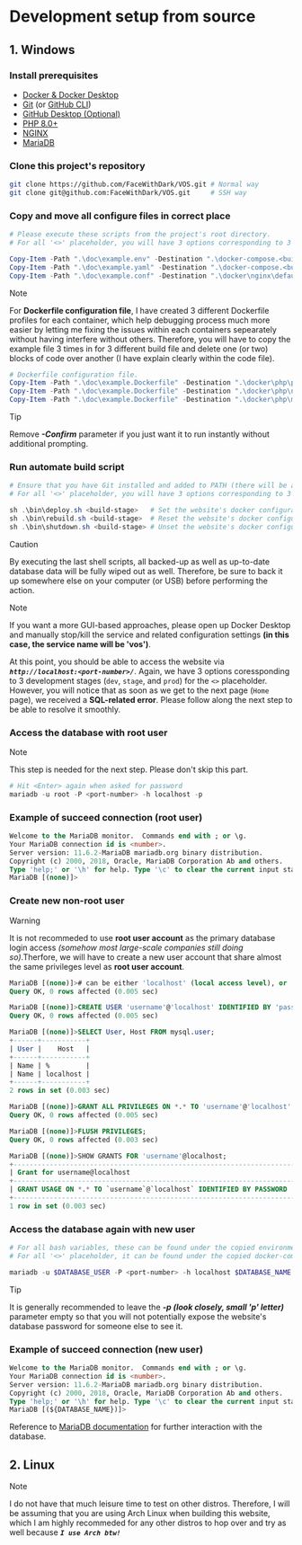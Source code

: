 # Development setup from source

## 1. Windows

### Install prerequisites
+ [Docker & Docker Desktop](https://docs.docker.com/desktop/setup/install/windows-install/)
+ [Git](https://git-scm.com/downloads) (or [GitHub CLI](https://github.com/cli/cli?tab=readme-ov-file#windows))
+ [GitHub Desktop (Optional)](https://github.com/apps/desktop)
+ [PHP 8.0+](https://www.php.net/downloads.php)
+ [NGINX](https://nginx.org/en/docs/windows.html)
+ [MariaDB](https://mariadb.org/download/)

### Clone this project's repository
```bash
git clone https://github.com/FaceWithDark/VOS.git # Normal way
git clone git@github.com:FaceWithDark/VOS.git     # SSH way
```

### Copy and move all configure files in correct place
```powershell
# Please execute these scripts from the project's root directory.
# For all '<>' placeholder, you will have 3 options corresponding to 3 development stages: 'dev', 'stage', and 'prod'

Copy-Item -Path ".\doc\example.env" -Destination ".\docker-compose.<build-stage>.env" -Confirm -Force         # Environment file.
Copy-Item -Path ".\doc\example.yaml" -Destination ".\docker-compose.<build-stage>.yaml" -Confirm -Force       # Docker-compose configuration file.
Copy-Item -Path ".\doc\example.conf" -Destination ".\docker\nginx\default.<build-stage>.conf" -Confirm -Force # NGINX configuration file.
```

> [!NOTE]
> For **Dockerfile configuration file**, I have created 3 different Dockerfile profiles for each container, which help debugging process much more easier by letting me fixing the issues within each containers sepearately without having interfere without others. Therefore, you will have to copy the example file 3 times in for 3 different build file and delete one (or two) blocks of code over another (I have explain clearly within the code file).

```powershell
# Dockerfile configuration file.
Copy-Item -Path ".\doc\example.Dockerfile" -Destination ".\docker\php\php.<build-stage>.Dockerfile" -Confirm -Force
Copy-Item -Path ".\doc\example.Dockerfile" -Destination ".\docker\php\nginx.<build-stage>.Dockerfile" -Confirm -Force
Copy-Item -Path ".\doc\example.Dockerfile" -Destination ".\docker\php\mariadb.<build-stage>.Dockerfile" -Confirm -Force
```

> [!TIP]
> Remove _**-Confirm**_ parameter if you just want it to run instantly without additional prompting.

### Run automate build script
```powershell
# Ensure that you have Git installed and added to PATH (there will be a checkbox for you to click on when installing Git for the 1st time). Then, please execute these scripts from the project's root directory.
# For all '<>' placeholder, you will have 3 options corresponding to 3 development stages: 'dev', 'stage', and 'prod'

sh .\bin\deploy.sh <build-stage>   # Set the website's docker configuration settings for the first time (or fully re-build).
sh .\bin\rebuild.sh <build-stage>  # Reset the website's docker configuration settings without fully killing it and run again.
sh .\bin\shutdown.sh <build-stage> # Unset the website's docker configuration settings if not intended to work on it anymore.
```

> [!CAUTION]
> By executing the last shell scripts, all backed-up as well as up-to-date database data will be fully wiped out as well. Therefore, be sure to back it up somewhere else on your computer (or USB) before performing the action.

> [!NOTE]
> If you want a more GUI-based approaches, please open up Docker Desktop and manually stop/kill the service and related configuration settings **(in this case, the service name will be 'vos')**.

At this point, you should be able to access the website via _**`http://localhost:<port-number>/`**_. Again, we have 3 options coressponding to 3 development stages (`dev`, `stage`, and `prod`) for the _`<>`_ placeholder. However, you will notice that as soon as we get to the next page (`Home` page), we received a **SQL-related error**. Please follow along the next step to be able to resolve it smoothly.

### Access the database with root user
> [!NOTE]
> This step is needed for the next step. Please don't skip this part.

```powershell
# Hit <Enter> again when asked for password
mariadb -u root -P <port-number> -h localhost -p
```

### Example of succeed connection (root user)
```sql
Welcome to the MariaDB monitor.  Commands end with ; or \g.
Your MariaDB connection id is <number>.
Server version: 11.6.2-MariaDB mariadb.org binary distribution.
Copyright (c) 2000, 2018, Oracle, MariaDB Corporation Ab and others.
Type 'help;' or '\h' for help. Type '\c' to clear the current input statement.
MariaDB [(none)]>
```

### Create new non-root user
> [!WARNING]
> It is not recommeded to use **root user account** as the primary database login access _(somehow most large-scale companies still doing so)_.Therfore, we will have to create a new user account that share almost the same privileges level as **root user account**.

```sql
MariaDB [(none)]># can be either 'localhost' (local access level), or '%' (global access level);
Query OK, 0 rows affected (0.005 sec)

MariaDB [(none)]>CREATE USER 'username'@'localhost' IDENTIFIED BY 'password';
Query OK, 0 rows affected (0.005 sec)

MariaDB [(none)]>SELECT User, Host FROM mysql.user;
+------+-----------+
| User |    Host   |
+------+-----------+
| Name | %         |
| Name | localhost |
+------+-----------+
2 rows in set (0.003 sec)

MariaDB [(none)]>GRANT ALL PRIVILEGES ON *.* TO 'username'@'localhost' IDENTIFIED BY 'password';
Query OK, 0 rows affected (0.005 sec)

MariaDB [(none)]>FLUSH PRIVILEGES;
Query OK, 0 rows affected (0.003 sec)

MariaDB [(none)]>SHOW GRANTS FOR 'username'@localhost;
+----------------------------------------------------------------------------------------+
| Grant for username@localhost                                                           |
+----------------------------------------------------------------------------------------+
| GRANT USAGE ON *.* TO `username`@`localhost` IDENTIFIED BY PASSWORD '<hased-password>' |
+----------------------------------------------------------------------------------------+
1 row in set (0.003 sec)
```

### Access the database again with new user
```powershell
# For all bash variables, these can be found under the copied environment file (a.k.a 'docker-compose.${ENV}.env')
# For all '<>' placeholder, it can be found under the copied docker-compose configuration file (a.k.a 'docker-compose.${ENV}.yaml')

mariadb -u $DATABASE_USER -P <port-number> -h localhost $DATABASE_NAME -p
```

> [!TIP]
> It is generally recommended to leave the _**-p (look closely, small 'p' letter)**_ parameter empty so that you will not potentially expose the website's database password for someone else to see it.

### Example of succeed connection (new user)
```sql
Welcome to the MariaDB monitor.  Commands end with ; or \g.
Your MariaDB connection id is <number>.
Server version: 11.6.2-MariaDB mariadb.org binary distribution.
Copyright (c) 2000, 2018, Oracle, MariaDB Corporation Ab and others.
Type 'help;' or '\h' for help. Type '\c' to clear the current input statement.
MariaDB [(${DATABASE_NAME})]>
```

Reference to [MariaDB documentation](https://mariadb.com/kb/en/sql-statements/) for further interaction with the database.

## 2. Linux
> [!NOTE]
> I do not have that much leisure time to test on other distros. Therefore, I will be assuming that you are using Arch Linux when building this website, which I am highly recommeded for any other distros to hop over and try as well because _**`I use Arch btw!`**_

<details hidden>
<summary><strong>2.1. Arch Linux</strong></summary>

**[Arch Wiki](https://wiki.archlinux.org/title/Main_page)** is one of the best learning resources out there for not only **Arch Linux users** but for other distros as well. Therefore, I highly suggested you to visit the page for any inquiries about configuration issues, packages issues, etc. All of prerequisites below are links that direct to this **gigachad wiki**. 
  
  <details hidden>
  <summary><strong>2.1.1. Install prerequisites</strong></summary>
    
  + [Docker](https://wiki.archlinux.org/title/Docker)
  + [Docker Desktop](https://wiki.archlinux.org/title/Docker#Docker_Desktop) (Optional)
  + [Git](https://wiki.archlinux.org/title/Git) (or [GitHub CLI](https://github.com/cli/cli/blob/trunk/docs/install_linux.md#arch-linux))
  + [GitHub Desktop](https://wiki.archlinux.org/title/Git#Graphical_front-ends) (Optional)
  + [PHP 8.0+](https://wiki.archlinux.org/title/PHP)
  + [NGINX](https://wiki.archlinux.org/title/Nginx)
  + [MariaDB](https://wiki.archlinux.org/title/MariaDB)
  </details>

  <details hidden>
  <summary><strong>2.1.2. Clone this project's repository</strong></summary>
  
  ```bash
  git clone https://github.com/FaceWithDark/VOS.git # Normal way
  git clone git@github.com:FaceWithDark/VOS.git     # SSH way
  ```
  </details>

  <details hidden>
  <summary><strong>2.1.3. Copy and move all configure files in correct place</strong></summary>
  
  ```bash
  # Please execute these scripts from the project's root directory.
  # For all '<>' placeholder, you will have 3 options corresponding to 3 development stages: 'dev', 'stage', and 'prod'
  
  cp -v './doc/example.env' './docker-compose.<build-stage>.env'         # Environment file.
  cp -v './doc/example.yaml' './docker-compose.<build-stage>.yaml'       # Docker-compose configuration file.
  cp -v './doc/example.conf' './docker/nginx/default.<build-stage>.conf' # NGINX configuration file.
  ```
  
  For **Dockerfile configuration file**, I have created 3 different Dockerfile profiles for each container, which help debugging process much more easier by letting me fixing the issues within each containers sepearately without having interfere without others. Therefore, you will have to copy the example file 3 times in for 3 different build file and delete one (or two) blocks of code over another (I have explain clearly within the code file).
  
  ```bash
  # Dockerfile configuration file.
  cp -v './doc/example.Dockerfile' './docker/php/php.<build-stage>.Dockerfile'
  cp -v './doc/example.Dockerfile' './docker/php/nginx.<build-stage>.Dockerfile'
  cp -v './doc/example.Dockerfile' './docker/php/mariadb.<build-stage>.Dockerfile'
  ```
  
  _Remove **-v** parameter if you just want to run it without additional information._
  </details>

  <details hidden>
  <summary><strong>2.1.4. Run automate build script</strong></summary>

  **By executing the last shell script, all backed-up as well as up-to-date database data will be fully wiped out. Therefore, be sure to back it up somewhere else on your computer (or USB) before action is done.**

  ```bash
  # Ensure that you have Git installed (no need for adding to PATH like Windows build). Then, please execute these scripts from the project's root directory.
  # For all '<>' placeholder, you will have 3 options corresponding to 3 development stages: 'dev', 'stage', and 'prod'
  
  ./bin/deploy.sh <build-stage>   # Set the website's docker configuration settings for the first time (or fully re-build).
  ./bin/rebuild.sh <build-stage>  # Reset the website's docker configuration settings without fully killing it and run again.
  ./bin/shutdown.sh <build-stage> # Unset the website's docker configuration settings if not intended to work on it anymore.
  ```
  
  _If you want a more GUI-based approaches, please open up **Docker Desktop** and manually stop/kill the service and related configuration settings **(in this case, the service name will be 'vos')**_.
  </details>

  <details hidden>
  <summary><strong>2.1.5. Test website URL accessible link</strong></summary>
  
  At this point, you should be able to access the website via _**`http://localhost:<port-number>/`**_. Again, we have 3 options coressponding to 3 development stages (`dev`, `stage`, and `prod`) for the _`<>`_ placeholder. However, you will notice that as soon as we get to the next page (`Home` page), we received a **SQL-related error**. Please follow along the next step to be able to resolve it smoothly.
  </details>

  <details hidden>
  <summary><strong>2.1.6. Access the database with root user</strong></summary>
  
  **Please do not skip this step as it is crucially needed for any further steps.**
  
  ```bash
  # Hit <Enter> again when asked for password
  mariadb -u root -P <port-number> -h localhost -p
  ```
  
  An example of a succeeded MariaDB connection as a root user would look like below:
  
  ```sql
  Welcome to the MariaDB monitor.  Commands end with ; or \g.
  Your MariaDB connection id is <number>.
  Server version: 11.6.2-MariaDB mariadb.org binary distribution.
  Copyright (c) 2000, 2018, Oracle, MariaDB Corporation Ab and others.
  Type 'help;' or '\h' for help. Type '\c' to clear the current input statement.
  MariaDB [(none)]>
  ```
  </details>

  <details hidden>
  <summary><strong>2.1.7. Create new non-root user</strong></summary>
  
  **It is not recommeded to use** `root user account` **as the primary database login access** _(somehow most large-scale companies still doing so)_. **Therfore, we will have to create a new user account that share almost the same privileges level as** `root user account` **.**
  
  ```sql
  MariaDB [(none)]># can be either 'localhost' (local access level), or '%' (global access level);
  Query OK, 0 rows affected (0.005 sec)
  
  MariaDB [(none)]>CREATE USER 'username'@'localhost' IDENTIFIED BY 'password';
  Query OK, 0 rows affected (0.005 sec)
  
  MariaDB [(none)]>SELECT User, Host FROM mysql.user;
  +------+-----------+
  | User |    Host   |
  +------+-----------+
  | Name | %         |
  | Name | localhost |
  +------+-----------+
  2 rows in set (0.003 sec)
  
  MariaDB [(none)]>GRANT ALL PRIVILEGES ON *.* TO 'username'@'localhost' IDENTIFIED BY 'password';
  Query OK, 0 rows affected (0.005 sec)
  
  MariaDB [(none)]>FLUSH PRIVILEGES;
  Query OK, 0 rows affected (0.003 sec)
  
  MariaDB [(none)]>SHOW GRANTS FOR 'username'@localhost;
  +----------------------------------------------------------------------------------------+
  | Grant for username@localhost                                                           |
  +----------------------------------------------------------------------------------------+
  | GRANT USAGE ON *.* TO `username`@`localhost` IDENTIFIED BY PASSWORD '<hased-password>' |
  +----------------------------------------------------------------------------------------+
  1 row in set (0.003 sec)
  ```
  </details>

  <details hidden>
  <summary><strong>2.1.8. Access the database again with new user</strong></summary>
  
  ```bash
  # For all bash variables, these can be found under the copied environment file (a.k.a 'docker-compose.${ENV}.env')
  # For all '<>' placeholder, it can be found under the copied docker-compose configuration file (a.k.a 'docker-compose.${ENV}.yaml')
  
  mariadb -u $DATABASE_USER -P <port-number> -h localhost $DATABASE_NAME -p
  ```
  
  _It is generally recommended to leave the **-p (look closely, small 'p' letter)** parameter empty so that you will not potentially expose the website's database password for someone else to see it._
  
  An example of a succeeded MariaDB connection as a non-root user would look like below:
  
  ```sql
  Welcome to the MariaDB monitor.  Commands end with ; or \g.
  Your MariaDB connection id is <number>.
  Server version: 11.6.2-MariaDB mariadb.org binary distribution.
  Copyright (c) 2000, 2018, Oracle, MariaDB Corporation Ab and others.
  Type 'help;' or '\h' for help. Type '\c' to clear the current input statement.
  MariaDB [(${DATABASE_NAME})]>
  ```
  
  Refers to [MariaDB documentation](https://mariadb.com/kb/en/sql-statements/) for further interaction with the database.
  </details>
</details>
